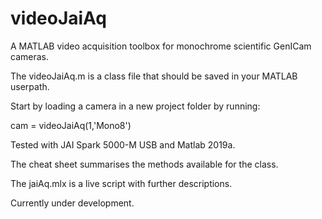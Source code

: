 # videoJaiAq
A MATLAB video acquisition toolbox for monochrome scientific GenICam cameras.

The videoJaiAq.m is a class file that should be saved in your MATLAB userpath.

Start by loading a camera in a new project folder by running:

cam = videoJaiAq(1,'Mono8')

Tested with JAI Spark 5000-M USB and Matlab 2019a. 

The cheat sheet summarises the methods available for the class.

The jaiAq.mlx is a live script with further descriptions.

Currently under development.
